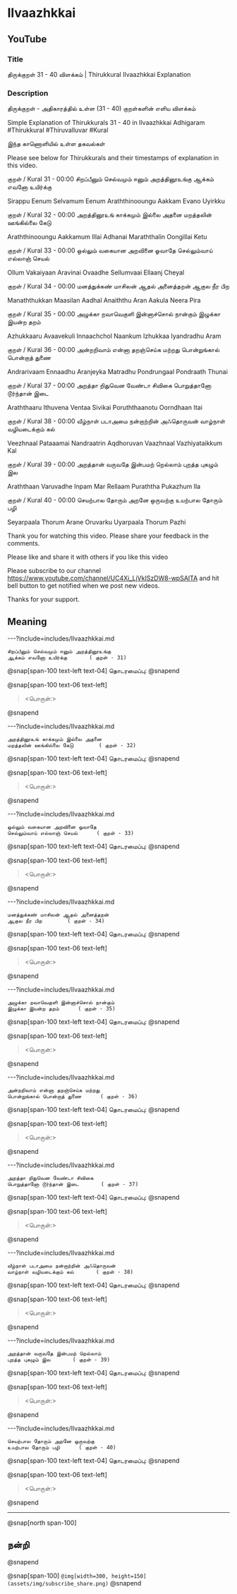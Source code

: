 # Ilvaazhkkai 

## YouTube 

### Title 

திருக்குறள் 31 - 40 <ADHIGARAM> விளக்கம்  | Thirukkural Ilvaazhkkai Explanation  

### Description 

திருக்குறள்  - <ADHIGARAM> அதிகாரத்தில் உள்ள (31 - 40) குறள்களின் எளிய  விளக்கம்  

Simple Explanation of Thirukkurals 31 - 40 in Ilvaazhkkai Adhigaram #Thirukkural #Thiruvalluvar #Kural  

இந்த காணொளியில் உள்ள தகவல்கள் 

<THUMBNAIL POINTS> 

Please see below for Thirukkurals  and their timestamps of explanation in this video. 

குறள் / Kural 31 - 00:00 
சிறப்பீனும் செல்வமும் ஈனும் அறத்தினூஉங்கு
ஆக்கம் எவனோ உயிர்க்கு		

Sirappu Eenum  Selvamum  Eenum  Araththinooungu
Aakkam  Evano  Uyirkku 		

குறள் / Kural 32 - 00:00 
அறத்தினூஉங் காக்கமும் இல்லை அதனை
மறத்தலின் ஊங்கில்லை கேடு		

Araththinooungu Aakkamum  Illai  Adhanai
Maraththalin  Oongillai  Ketu 		

குறள் / Kural 33 - 00:00 
ஒல்லும் வகையான அறவினை ஓவாதே
செல்லும்வாய் எல்லாஞ் செயல்		

Ollum Vakaiyaan  Aravinai  Ovaadhe
Sellumvaai  Ellaanj  Cheyal 		

குறள் / Kural 34 - 00:00 
மனத்துக்கண் மாசிலன் ஆதல் அனைத்தறன்
ஆகுல நீர பிற		

Manaththukkan Maasilan  Aadhal  Anaiththu  Aran
Aakula  Neera  Pira 		

குறள் / Kural 35 - 00:00 
அழுக்கா றவாவெகுளி இன்னாச்சொல் நான்கும்
இழுக்கா இயன்ற தறம்		

Azhukkaaru Avaavekuli  Innaachchol  Naankum
Izhukkaa  Iyandradhu  Aram 		

குறள் / Kural 36 - 00:00 
அன்றறிவாம் என்னா தறஞ்செய்க மற்றது
பொன்றுங்கால் பொன்றாத் துணை		

Andrarivaam Ennaadhu  Aranjeyka  Matradhu
Pondrungaal  Pondraath  Thunai 		

குறள் / Kural 37 - 00:00 
அறத்தா றிதுவென வேண்டா சிவிகை
பொறுத்தானோ டூர்ந்தான் இடை		

Araththaaru Ithuvena  Ventaa  Sivikai
Poruththaanotu  Oorndhaan  Itai 		

குறள் / Kural 38 - 00:00 
வீழ்நாள் படாஅமை நன்றாற்றின் அஃதொருவன்
வாழ்நாள் வழியடைக்கும் கல்		

Veezhnaal Pataaamai  Nandraatrin  Aqdhoruvan
Vaazhnaal  Vazhiyataikkum  Kal 		

குறள் / Kural 39 - 00:00 
அறத்தான் வருவதே இன்பமற் றெல்லாம்
புறத்த புகழும் இல		

Araththaan Varuvadhe  Inpam  Mar  Rellaam
Puraththa  Pukazhum  Ila 		

குறள் / Kural 40 - 00:00 
செயற்பால தோரும் அறனே ஒருவற்கு
உயற்பால தோரும் பழி		

Seyarpaala Thorum  Arane  Oruvarku
Uyarpaala  Thorum  Pazhi 		



Thank you for watching this video. Please share your feedback in the comments. 

Please like and share it with others if you like this video 

Please subscribe to our channel https://www.youtube.com/channel/UC4Xi_LjVkISzDW8-wpSAITA and hit bell button to get notified when we post new videos. 

Thanks for your support. 

## Meaning 

---?include=includes/Ilvaazhkkai.md 

```
சிறப்பீனும் செல்வமும் ஈனும் அறத்தினூஉங்கு
ஆக்கம் எவனோ உயிர்க்கு		( குறள் - 31)
```
@snap[span-100 text-left text-04]
தொடரமைப்பு:  <TODO> 
@snapend

@snap[span-100 text-06 text-left]
> <பொருள்:>

@snapend


---?include=includes/Ilvaazhkkai.md 

```
அறத்தினூஉங் காக்கமும் இல்லை அதனை
மறத்தலின் ஊங்கில்லை கேடு		( குறள் - 32)
```
@snap[span-100 text-left text-04]
தொடரமைப்பு:  <TODO> 
@snapend

@snap[span-100 text-06 text-left]
> <பொருள்:>

@snapend


---?include=includes/Ilvaazhkkai.md 

```
ஒல்லும் வகையான அறவினை ஓவாதே
செல்லும்வாய் எல்லாஞ் செயல்		( குறள் - 33)
```
@snap[span-100 text-left text-04]
தொடரமைப்பு:  <TODO> 
@snapend

@snap[span-100 text-06 text-left]
> <பொருள்:>

@snapend


---?include=includes/Ilvaazhkkai.md 

```
மனத்துக்கண் மாசிலன் ஆதல் அனைத்தறன்
ஆகுல நீர பிற		( குறள் - 34)
```
@snap[span-100 text-left text-04]
தொடரமைப்பு:  <TODO> 
@snapend

@snap[span-100 text-06 text-left]
> <பொருள்:>

@snapend


---?include=includes/Ilvaazhkkai.md 

```
அழுக்கா றவாவெகுளி இன்னாச்சொல் நான்கும்
இழுக்கா இயன்ற தறம்		( குறள் - 35)
```
@snap[span-100 text-left text-04]
தொடரமைப்பு:  <TODO> 
@snapend

@snap[span-100 text-06 text-left]
> <பொருள்:>

@snapend


---?include=includes/Ilvaazhkkai.md 

```
அன்றறிவாம் என்னா தறஞ்செய்க மற்றது
பொன்றுங்கால் பொன்றாத் துணை		( குறள் - 36)
```
@snap[span-100 text-left text-04]
தொடரமைப்பு:  <TODO> 
@snapend

@snap[span-100 text-06 text-left]
> <பொருள்:>

@snapend


---?include=includes/Ilvaazhkkai.md 

```
அறத்தா றிதுவென வேண்டா சிவிகை
பொறுத்தானோ டூர்ந்தான் இடை		( குறள் - 37)
```
@snap[span-100 text-left text-04]
தொடரமைப்பு:  <TODO> 
@snapend

@snap[span-100 text-06 text-left]
> <பொருள்:>

@snapend


---?include=includes/Ilvaazhkkai.md 

```
வீழ்நாள் படாஅமை நன்றாற்றின் அஃதொருவன்
வாழ்நாள் வழியடைக்கும் கல்		( குறள் - 38)
```
@snap[span-100 text-left text-04]
தொடரமைப்பு:  <TODO> 
@snapend

@snap[span-100 text-06 text-left]
> <பொருள்:>

@snapend


---?include=includes/Ilvaazhkkai.md 

```
அறத்தான் வருவதே இன்பமற் றெல்லாம்
புறத்த புகழும் இல		( குறள் - 39)
```
@snap[span-100 text-left text-04]
தொடரமைப்பு:  <TODO> 
@snapend

@snap[span-100 text-06 text-left]
> <பொருள்:>

@snapend


---?include=includes/Ilvaazhkkai.md 

```
செயற்பால தோரும் அறனே ஒருவற்கு
உயற்பால தோரும் பழி		( குறள் - 40)
```
@snap[span-100 text-left text-04]
தொடரமைப்பு:  <TODO> 
@snapend

@snap[span-100 text-06 text-left]
> <பொருள்:>

@snapend


--- 

@snap[north span-100]
## நன்றி 
@snapend 

@snap[span-100]
`@img[width=300, height=150](assets/img/subscribe_share.png)`
@snapend 

